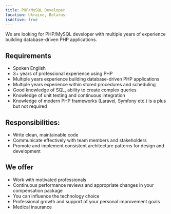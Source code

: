 ```yaml
---
title: PHP/MySQL Developer
location: Ukraine, Belarus
isActive: true
---
```

We are looking for PHP/MySQL developer with multiple years of experience building database-driven PHP applications.

## Requirements

* Spoken English
* 3+ years of professional experience using PHP
* Multiple years experience building database-driven PHP applications
* Multiple years experience within stored procedures and scheduling
* Good knowledge of SQL, ability to create complex queries
* Knowledge of unit testing and continuous integration
* Knowledge of modern PHP frameworks (Laravel, Symfony etc.) is a plus but not required

## Responsibilities:

* Write clean, maintainable code
* Communicate effectively with team members and stakeholders
* Promote and implement consistent architecture patterns for design and development

## We offer

* Work with motivated professionals
* Continuous performance reviews and appropriate changes in your compensation package
* You can influence the technology choice
* Professional growth and support of your personal improvement goals
* Medical insurance